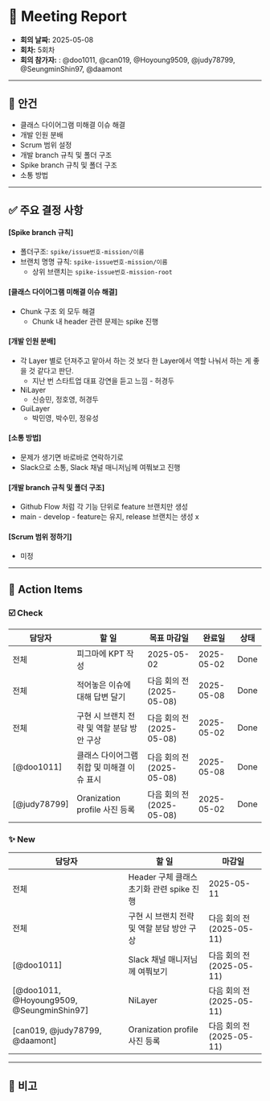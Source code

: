 # 📝 Meeting Report

- **회의 날짜:** 2025-05-08
- **회차:** 5회차
- **회의 참가자:** : @doo1011, @can019, @Hoyoung9509, @judy78799, @SeungminShin97, @daamont

---

## 📌 안건
- 클래스 다이어그램 미해결 이슈 해결
- 개발 인원 분배
- Scrum 범위 설정
- 개발 branch 규칙 및 폴더 구조
- Spike branch 규칙 및 폴더 구조
- 소통 방법

---

## ✅ 주요 결정 사항
#### [Spike branch 규칙]
- 폴더구조: `spike/issue번호-mission/이름`
- 브랜치 명명 규칙: `spike-issue번호-mission/이름`
  - 상위 브랜치는 `spike-issue번호-mission-root`
#### [클래스 다이어그램 미해결 이슈 해결]
- Chunk 구조 외 모두 해결
  - Chunk 내 header 관련 문제는 spike 진행
#### [개발 인원 분배]
- 각 Layer 별로 던져주고 맡아서 하는 것 보다 한 Layer에서 역할 나눠서 하는 게 좋을 것 같다고 판단.
  - 지난 번 스타트업 대표 강연을 듣고 느낌 - 허경두
- NiLayer
  - 신승민, 정호영, 허경두
- GuiLayer
  - 박민영, 박수민, 정유성
#### [소통 방법]
- 문제가 생기면 바로바로 연락하기로
- Slack으로 소통, Slack 채널 매니저님께 여쭤보고 진행
#### [개발 branch 규칙 및 폴더 구조]
- Github Flow 처럼 각 기능 단위로 feature 브랜치만 생성
- main - develop - feature는 유지, release 브랜치는 생성 x
#### [Scrum 범위 정하기]
- 미정
---

## 🔄 Action Items
### ☑️ Check
| 담당자 | 할 일 | 목표 마감일 | 완료일 | 상태 |
|--------|--------|------------|------|------|
| 전체 | 피그마에 KPT 작성 | 2025-05-02 | 2025-05-02 | Done |
| 전체 | 적어놓은 이슈에 대해 답변 달기 | 다음 회의 전 (2025-05-08) | 2025-05-08 | Done|
| 전체 | 구현 시 브랜치 전략 및 역할 분담 방안 구상 | 다음 회의 전 (2025-05-08) | 2025-05-02 | Done |
| [@doo1011] | 클래스 다이어그램 취합 및 미해결 이슈 표시 | 다음 회의 전 (2025-05-08) | 2025-05-08 | Done|
| [@judy78799] | Oranization profile 사진 등록 | 다음 회의 전 (2025-05-08) | 2025-05-02 | Done |

### ✨ New
| 담당자 | 할 일 | 마감일 |
|--------|--------|--------|
| 전체 | Header 구체 클래스 초기화 관련 spike 진행 | 2025-05-11 |
| 전체 | 구현 시 브랜치 전략 및 역할 분담 방안 구상 | 다음 회의 전 (2025-05-11) |
| [@doo1011] | Slack 채널 매니저님께 여쭤보기 | 다음 회의 전 (2025-05-11) |
| [@doo1011, @Hoyoung9509, @SeungminShin97] | NiLayer | 다음 회의 전 (2025-05-11) |
| [can019, @judy78799, @daamont] | Oranization profile 사진 등록 | 다음 회의 전 (2025-05-11) |
---

## 💬 비고